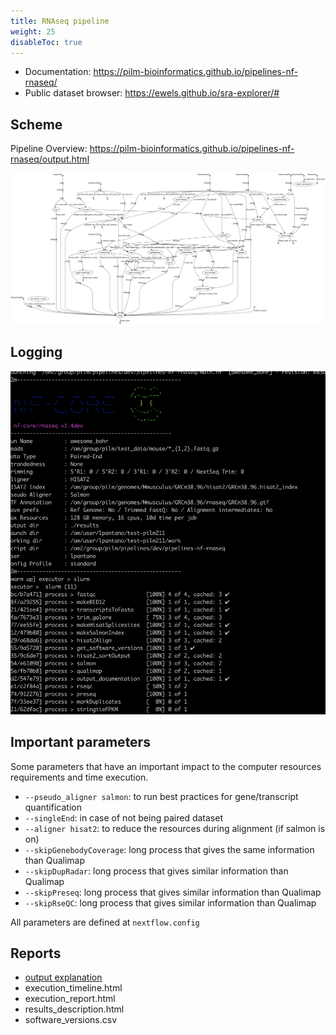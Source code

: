 ```yaml
---
title: RNAseq pipeline
weight: 25
disableToc: true
---
```


* Documentation: https://pilm-bioinformatics.github.io/pipelines-nf-rnaseq/
* Public dataset browser: https://ewels.github.io/sra-explorer/#

## Scheme

Pipeline Overview: https://pilm-bioinformatics.github.io/pipelines-nf-rnaseq/output.html

![](pipeline_dag.png)


## Logging

![](nf-running.png)

## Important parameters

Some parameters that have an important impact to the computer resources requirements and time execution.

* `--pseudo_aligner salmon`: to run best practices for gene/transcript quantification
* `--singleEnd`: in case of not being paired dataset
* `--aligner hisat2`: to reduce the resources during alignment (if salmon is on)
* `--skipGenebodyCoverage`: long process that gives the same information than Qualimap
* `--skipDupRadar`: long process that gives similar information than Qualimap
* `--skipPreseq`: long process that gives similar information than Qualimap
* `--skipRseQC`: long process that gives similar information than Qualimap

All parameters are defined at `nextflow.config`

## Reports

* [output explanation](https://pilm-bioinformatics.github.io/pipelines-nf-rnaseq/output.html)
* execution_timeline.html
* execution_report.html
* results_description.html
* software_versions.csv

